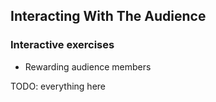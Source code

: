 ## Interacting With The Audience

### Interactive exercises

* Rewarding audience members

TODO: everything here
